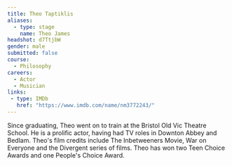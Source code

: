 ```yaml
---
title: Theo Taptiklis
aliases:
  - type: stage
    name: Theo James
headshot: d7TtjbW
gender: male
submitted: false
course: 
  - Philosophy
careers:
  - Actor
  - Musician
links:
 - type: IMDb
   href: "https://www.imdb.com/name/nm3772243/"
---
```


Since graduating, Theo went on to train at the Bristol Old Vic Theatre School. He is a prolific actor, having had TV roles in Downton Abbey and Bedlam. Theo's film credits include The Inbetweeners Movie, War on Everyone and the Divergent series of films. Theo has won two Teen Choice Awards and one People's Choice Award.
